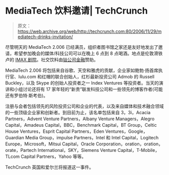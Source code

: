 # MediaTech 饮料邀请| TechCrunch

> 原文：<https://web.archive.org/web/http://techcrunch.com:80/2006/11/29/mediatech-drinks-invitation/>

尽管明天的 MediaTech 2.006 已经满员，组织者图书馆之家还是友好地发出了邀请，希望参加晚会的媒体/科技公司可以在晚上 6 点到 8 点喝酒。地点是伦敦滑铁卢的 [IMAX 剧院](https://web.archive.org/web/20140912161627/http://www.bfi.org.uk/incinemas/imax/getting-there/)。社交饮料由[钴公司金融](https://web.archive.org/web/20140912161627/http://www.cobaltcf.com/)赞助。

MediaTech 2.006 将包括来自谷歌、天空和雅虎的贡献，企业家如鲍勃·扬首席执行官、lulu.com 和红帽的联合创始人，红杉最新投资公司 Admob 的 Russell Buckley，以及 Skype 的创始人投资者之一 Index Ventures 等投资者。当天的演讲和小组讨论还将有 17 家年轻的“新贵”联发科技公司和一些领先的博客作者(可能还有罗伯特·斯考伯)。

注册与会者包括领先的风险投资公司和企业的代表，以及来自媒体和技术融合领域的一些顶级企业家和创新者。到目前为止，该名单包括来自 3，3i，Acacia Partners，Advent Venture Partners，Albany Venture Managers，Alegro Capital，Amadeus Capital，BBC，Benchmark Capital，BT Group，Celtic House Ventures，Esprit Capital Partners，Eden Ventures，Google，Guardian Media Group，impulse Partners，Intel 和 Intel Capital，Logitech Europe，Microsoft，Mitsui Capital，Oracle Corporation，oration，oration，orate，Partech International，SKY，Siemens Venture Capital，T-Mobile，TLcom Capital Partners，Yahoo 等等。

TechCrunch 英国和爱尔兰将报道这一事件。